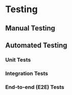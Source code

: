 # Testing

## Manual Testing

## Automated Testing

### Unit Tests

### Integration Tests

### End-to-end (E2E) Tests
